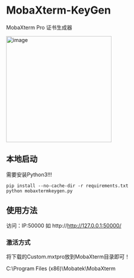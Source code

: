 # MobaXterm-KeyGen
MobaXterm Pro 证书生成器
<p align="left">
  <img src="https://github.com/user-attachments/assets/44ad3e41-d659-4a05-bb00-ae07f6fda084" alt="image" width="284.4" height="286.8" />
</p>

## 本地启动
需要安装Python3!!!
```
pip install --no-cache-dir -r requirements.txt
python mobaxtermkeygen.py
```

## 使用方法
访问：IP:50000
如 http://http://127.0.0.1:50000/

### 激活方式
将下载的Custom.mxtpro放到MobaXterm目录即可！

C:\Program Files (x86)\Mobatek\MobaXterm
